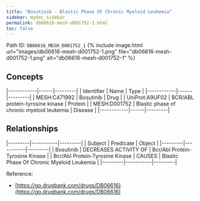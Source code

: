 ```yaml
---
title: "Bosutinib - Blastic Phase Of Chronic Myeloid Leukemia"
sidebar: mydoc_sidebar
permalink: db06616-mesh-d001752-1.html
toc: false 
---
```



Path ID: `DB06616_MESH_D001752_1`
{% include image.html url="images/db06616-mesh-d001752-1.png" file="db06616-mesh-d001752-1.png" alt="db06616-mesh-d001752-1" %}

## Concepts

|------------|------|---------|
| Identifier | Name | Type    |
|------------|------|---------|
| MESH:C471992 | Bosutinib | Drug |
| UniProt:A9UF02 | BCR/ABL protein-tyrosine kinase | Protein |
| MESH:D001752 | Blastic phase of chronic myeloid leukemia | Disease |
|------------|------|---------|

## Relationships

|---------|-----------|---------|
| Subject | Predicate | Object  |
|---------|-----------|---------|
| Bosutinib | DECREASES ACTIVITY OF | Bcr/Abl Protein-Tyrosine Kinase |
| Bcr/Abl Protein-Tyrosine Kinase | CAUSES | Blastic Phase Of Chronic Myeloid Leukemia |
|---------|-----------|---------|

Reference: 
  - [https://go.drugbank.com/drugs/DB06616](https://go.drugbank.com/drugs/DB06616)
